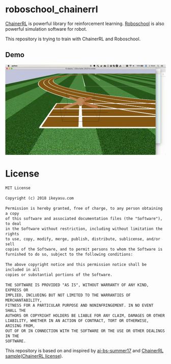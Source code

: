 roboschool_chainerrl
===================

[ChainerRL](https://github.com/chainer/chainerrl) is powerful library for reinforcement learning.
[Roboschool](https://github.com/openai/roboschool) is also powerful simulation software for robot.

This repository is trying to train with ChainerRL and Roboschool.

Demo
----

![animation](doc/demo1.gif "demo animation")


License
======

```
MIT License

Copyright (c) 2018 ikeyasu.com

Permission is hereby granted, free of charge, to any person obtaining a copy
of this software and associated documentation files (the "Software"), to deal
in the Software without restriction, including without limitation the rights
to use, copy, modify, merge, publish, distribute, sublicense, and/or sell
copies of the Software, and to permit persons to whom the Software is
furnished to do so, subject to the following conditions:

The above copyright notice and this permission notice shall be included in all
copies or substantial portions of the Software.

THE SOFTWARE IS PROVIDED "AS IS", WITHOUT WARRANTY OF ANY KIND, EXPRESS OR
IMPLIED, INCLUDING BUT NOT LIMITED TO THE WARRANTIES OF MERCHANTABILITY,
FITNESS FOR A PARTICULAR PURPOSE AND NONINFRINGEMENT. IN NO EVENT SHALL THE
AUTHORS OR COPYRIGHT HOLDERS BE LIABLE FOR ANY CLAIM, DAMAGES OR OTHER
LIABILITY, WHETHER IN AN ACTION OF CONTRACT, TORT OR OTHERWISE, ARISING FROM,
OUT OF OR IN CONNECTION WITH THE SOFTWARE OR THE USE OR OTHER DEALINGS IN THE
SOFTWARE.
```

This repository is based on and inspired by [ai-bs-summer17](https://github.com/uchibe/ai-bs-summer17/blob/ec7ecd921a0fdefba106cf11915b6e3e98324b3a/roboschool/train_ddpg_gym.py)
and [ChainerRL sample](https://github.com/chainer/chainerrl/blob/a30e5d413e4c6f8d2eb6e9c0a048ae2c498cc5cf/examples/gym/train_ddpg_gym.py)([ChainerRL license](https://github.com/chainer/chainerrl/blob/master/LICENSE)).
